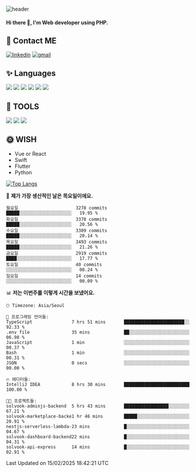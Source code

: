 ![header](https://capsule-render.vercel.app/api?type=waving&color=auto&height=300&section=header&text=Elin&fontSize=90&animation=twinkling)

#### Hi there 👋, I'm <b>Web developer</b> using PHP. ####

<!--
- 🔭 I’m currently working on Uniwill
- 🌱 I’m currently learning Vue or React or Python.
-->

<!---#### I am PHP developer --->

## 💌 Contact ME ###
[<img src='https://img.shields.io/badge/-EunjiKo-%230A66C2?style=flat-square&logo=LinkedIn&logoColor=white' alt='linkedin'>](https://www.linkedin.com/in/https://www.linkedin.com/in/eunji-ko-00a907164//)  [<img src='https://img.shields.io/badge/-einee214%40gmail.com-%23EA4335?style=flat-square&logo=Gmail&logoColor=white' alt='gmail'>](einee214@gmail.com)  


## ✨ Languages
<img src='https://img.shields.io/badge/-PHP-%23777BB4?style=for-the-badge&logo=PHP&logoColor=white'> <img src='https://img.shields.io/badge/-Laravel-%23FF2D20?style=for-the-badge&logo=Laravel&logoColor=white'> <img src='https://img.shields.io/badge/Jquery-%230769AD?style=for-the-badge&logo=Jquery&logoColor=white'> <img src='https://img.shields.io/badge/CSS3-%231572B6?style=for-the-badge&logo=CSS3&logoColor=white'> <img src='https://img.shields.io/badge/Bootstrap-%237952B3?style=for-the-badge&logo=Bootstrap&logoColor=white' > <img src='https://img.shields.io/badge/MySQL-%234479A1?style=for-the-badge&logo=MySQL&logoColor=white' >

## 🌷 TOOLS
<img src='https://img.shields.io/badge/PHPSTORM-%23000000?style=for-the-badge&logo=PhpStorm&logoColor=white' > <img src='https://img.shields.io/badge/GitLab-%23FCA121?style=for-the-badge&logo=GitLab&logoColor=white' > <img src='https://img.shields.io/badge/GitHub-%23181717?style=for-the-badge&logo=GitHub&logoColor=white'>


## 🌞 WISH
- Vue or React
- Swift
- Flutter
- Python


[![Top Langs](https://github-readme-stats.vercel.app/api/top-langs/?username=ein214&layout=compact)](https://github.com/anuraghazra/github-readme-stats)

<!--START_SECTION:waka-->
📅 **제가 가장 생산적인 날은 목요일이에요.** 

```text
월요일                      3278 commits        █████░░░░░░░░░░░░░░░░░░░░   19.95 % 
화요일                      3378 commits        █████░░░░░░░░░░░░░░░░░░░░   20.56 % 
수요일                      3309 commits        █████░░░░░░░░░░░░░░░░░░░░   20.14 % 
목요일                      3493 commits        █████░░░░░░░░░░░░░░░░░░░░   21.26 % 
금요일                      2919 commits        ████░░░░░░░░░░░░░░░░░░░░░   17.77 % 
토요일                      40 commits          ░░░░░░░░░░░░░░░░░░░░░░░░░   00.24 % 
일요일                      14 commits          ░░░░░░░░░░░░░░░░░░░░░░░░░   00.09 % 
```


📊 **저는 이번주를 이렇게 시간을 보냈어요.** 

```text
🕑︎ Timezone: Asia/Seoul

💬 프로그래밍 언어들: 
TypeScript               7 hrs 51 mins       ███████████████████████░░   92.33 % 
.env file                35 mins             ██░░░░░░░░░░░░░░░░░░░░░░░   06.98 % 
JavaScript               1 min               ░░░░░░░░░░░░░░░░░░░░░░░░░   00.37 % 
Bash                     1 min               ░░░░░░░░░░░░░░░░░░░░░░░░░   00.31 % 
JSON                     0 secs              ░░░░░░░░░░░░░░░░░░░░░░░░░   00.00 % 

🔥 에디터들: 
IntelliJ IDEA            8 hrs 30 mins       █████████████████████████   100.00 % 

🐱‍💻 프로젝트들: 
solvook-adminjs-backend  5 hrs 43 mins       █████████████████░░░░░░░░   67.21 % 
solvook-marketplace-backe1 hr 46 mins        █████░░░░░░░░░░░░░░░░░░░░   20.91 % 
nestjs-serverless-lambda-23 mins             █░░░░░░░░░░░░░░░░░░░░░░░░   04.67 % 
solvook-dashboard-backend22 mins             █░░░░░░░░░░░░░░░░░░░░░░░░   04.31 % 
solvook-api-express      14 mins             █░░░░░░░░░░░░░░░░░░░░░░░░   02.91 % 
```


 Last Updated on 15/02/2025 18:42:21 UTC
<!--END_SECTION:waka-->

<!---![GitHub stats](https://github-readme-stats.vercel.app/api?username=ein214&show_icons=true&theme=dracula)  --->



